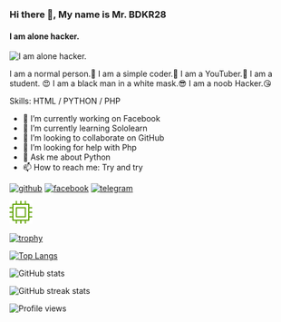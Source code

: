 
### Hi there 👋, My name is Mr. BDKR28
#### I am alone hacker.
![I am alone hacker.](https://bestanimations.com/media/bangladesh/533000752bangladesh-flag-waving-gif-animation-8.gif)

I am a normal person.🤫 I am a simple coder.🤫 I am a YouTuber.🤨 I am a student. 😍 I am a black man in a white mask.😎 I am a noob Hacker.😘

Skills: HTML / PYTHON / PHP

- 🔭 I’m currently working on Facebook 
- 🌱 I’m currently learning Sololearn 
- 👯 I’m looking to collaborate on GitHub 
- 🤔 I’m looking for help with Php 
- 💬 Ask me about Python 
- 📫 How to reach me: Try and try 


[<img src='https://cdn.jsdelivr.net/npm/simple-icons@3.0.1/icons/github.svg' alt='github' height='40'>](https://github.com/bokxud)  [<img src='https://cdn.jsdelivr.net/npm/simple-icons@3.0.1/icons/facebook.svg' alt='facebook' height='40'>](https://www.facebook.com/ctfsolution)  [<img src='https://cdn.jsdelivr.net/npm/simple-icons@3.0.1/icons/telegram.svg' alt='telegram' height='40'>](https://t.me/BD2021KR)  

<a href='https://docs.github.com/en/developers'><img src='https://raw.githubusercontent.com/acervenky/animated-github-badges/master/assets/devbadge.gif' width='40' height='40'></a> 

[![trophy](https://github-profile-trophy.vercel.app/?username=bokxud)](https://github.com/ryo-ma/github-profile-trophy)

[![Top Langs](https://github-readme-stats.vercel.app/api/top-langs/?username=bokxud)](https://github.com/anuraghazra/github-readme-stats)

![GitHub stats](https://github-readme-stats.vercel.app/api?username=bokxud&show_icons=true)  

![GitHub streak stats](https://github-readme-streak-stats.herokuapp.com/?user=bokxud)  

![Profile views](https://gpvc.arturio.dev/bokxud)  
